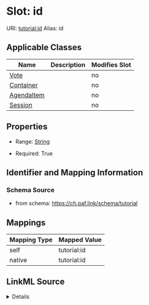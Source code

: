 

# Slot: id 



URI: [tutorial:id](https://ch.paf.link/schema/tutorial/id)
Alias: id

<!-- no inheritance hierarchy -->





## Applicable Classes

| Name | Description | Modifies Slot |
| --- | --- | --- |
| [Vote](Vote.md) |  |  no  |
| [Container](Container.md) |  |  no  |
| [AgendaItem](AgendaItem.md) |  |  no  |
| [Session](Session.md) |  |  no  |







## Properties

* Range: [String](String.md)

* Required: True





## Identifier and Mapping Information







### Schema Source


* from schema: https://ch.paf.link/schema/tutorial




## Mappings

| Mapping Type | Mapped Value |
| ---  | ---  |
| self | tutorial:id |
| native | tutorial:id |




## LinkML Source

<details>
```yaml
name: id
from_schema: https://ch.paf.link/schema/tutorial
rank: 1000
identifier: true
alias: id
domain_of:
- Session
- AgendaItem
- Vote
- Container
range: string
required: true

```
</details>